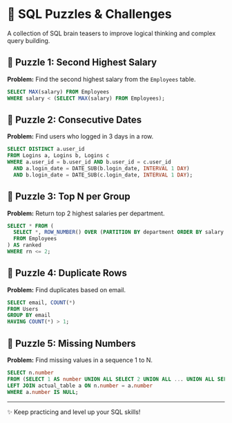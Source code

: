 # 🧩 SQL Puzzles & Challenges

A collection of SQL brain teasers to improve logical thinking and complex query building.

## 🔹 Puzzle 1: Second Highest Salary
**Problem:** Find the second highest salary from the `Employees` table.
```sql
SELECT MAX(salary) FROM Employees
WHERE salary < (SELECT MAX(salary) FROM Employees);
```

## 🔹 Puzzle 2: Consecutive Dates
**Problem:** Find users who logged in 3 days in a row.
```sql
SELECT DISTINCT a.user_id
FROM Logins a, Logins b, Logins c
WHERE a.user_id = b.user_id AND b.user_id = c.user_id
  AND a.login_date = DATE_SUB(b.login_date, INTERVAL 1 DAY)
  AND b.login_date = DATE_SUB(c.login_date, INTERVAL 1 DAY);
```

## 🔹 Puzzle 3: Top N per Group
**Problem:** Return top 2 highest salaries per department.
```sql
SELECT * FROM (
  SELECT *, ROW_NUMBER() OVER (PARTITION BY department ORDER BY salary DESC) AS rn
  FROM Employees
) AS ranked
WHERE rn <= 2;
```

## 🔹 Puzzle 4: Duplicate Rows
**Problem:** Find duplicates based on email.
```sql
SELECT email, COUNT(*)
FROM Users
GROUP BY email
HAVING COUNT(*) > 1;
```

## 🔹 Puzzle 5: Missing Numbers
**Problem:** Find missing values in a sequence 1 to N.
```sql
SELECT n.number
FROM (SELECT 1 AS number UNION ALL SELECT 2 UNION ALL ... UNION ALL SELECT N) n
LEFT JOIN actual_table a ON n.number = a.number
WHERE a.number IS NULL;
```

---
✨ Keep practicing and level up your SQL skills!
